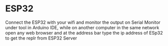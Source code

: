 # ESP32

Connect the ESP32 with your wifi and monitor the output on Serial Monitor under tool in Arduino IDE, while on another computer
in the same network open any web browser and at the address bar type the ip address of ESp32 to get the replr from ESP32 Server
